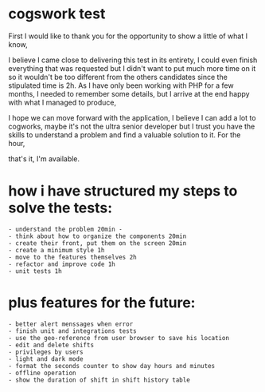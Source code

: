 # cogswork test

First I would like to thank you for the opportunity to show a little of what I know, 

I believe I came close to delivering this test in its entirety, I could even finish everything that was requested but I didn't want to put much more time on it so it wouldn't be too different from the others candidates since the stipulated time is 2h. As I have only been working with PHP for a few months, I needed to remember some details, but I arrive at the end happy with what I managed to produce, 

I hope we can move forward with the application, I believe I can add a lot to cogworks, maybe it's not the ultra senior developer but I trust you have the skills to understand a problem and find a valuable solution to it. For the hour, 

that's it, I'm available.

# how i have structured my steps to solve the tests:
    - understand the problem 20min -
    - think about how to organize the components 20min
    - create their front, put them on the screen 20min
    - create a minimum style 1h
    - move to the features themselves 2h
    - refactor and improve code 1h
    - unit tests 1h


# plus features for the future:
    - better alert menssages when error
    - finish unit and integrations tests
    - use the geo-reference from user browser to save his location
    - edit and delete shifts
    - privileges by users
    - light and dark mode
    - format the seconds counter to show day hours and minutes
    - offline operation
    - show the duration of shift in shift history table


